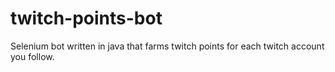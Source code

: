 # twitch-points-bot
Selenium bot written in java that farms twitch points for each twitch account you follow.
